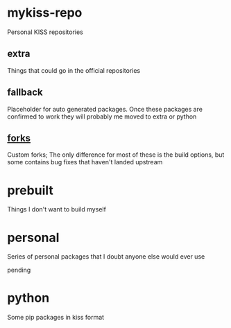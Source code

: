 # mykiss-repo
Personal KISS repositories

## extra
Things that could go in the official repositories

## fallback
Placeholder for auto generated packages. Once these packages are confirmed to work they will probably me moved to extra or python

## [forks](forks/README.md)
Custom forks;
The only difference for most of these is the build options, but some contains bug fixes that haven't landed upstream

# prebuilt
Things I don't want to build myself

# personal
Series of personal packages that I doubt anyone else would ever use

pending
# python
Some pip packages in kiss format
